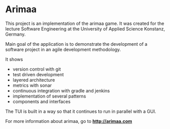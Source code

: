 # Arimaa

This project is an implementation of the arimaa game. It was created for the lecture Software Engineering at the University of Applied Science Konstanz, Germany.

Main goal of the application is to demonstrate the development of a software project in an agile development methodology. 

It shows 
* version control with git 
* test driven development
* layered architecture
* metrics with sonar
* continuous integration with gradle and jenkins
* implementation of several patterns
* components and interfaces
 
The TUI is built in a way so that it continues to run in parallel with a GUI. 

For more information about arimaa, go to **http://arimaa.com**